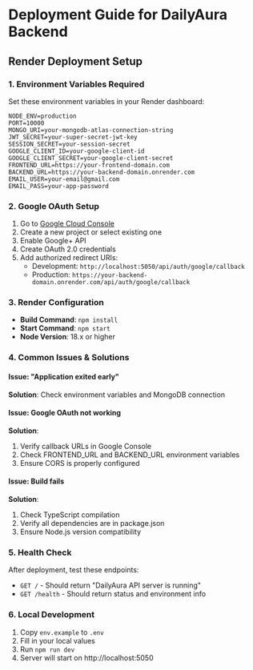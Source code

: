 # Deployment Guide for DailyAura Backend

## Render Deployment Setup

### 1. Environment Variables Required

Set these environment variables in your Render dashboard:

```
NODE_ENV=production
PORT=10000
MONGO_URI=your-mongodb-atlas-connection-string
JWT_SECRET=your-super-secret-jwt-key
SESSION_SECRET=your-session-secret
GOOGLE_CLIENT_ID=your-google-client-id
GOOGLE_CLIENT_SECRET=your-google-client-secret
FRONTEND_URL=https://your-frontend-domain.com
BACKEND_URL=https://your-backend-domain.onrender.com
EMAIL_USER=your-email@gmail.com
EMAIL_PASS=your-app-password
```

### 2. Google OAuth Setup

1. Go to [Google Cloud Console](https://console.cloud.google.com/)
2. Create a new project or select existing one
3. Enable Google+ API
4. Create OAuth 2.0 credentials
5. Add authorized redirect URIs:
   - Development: `http://localhost:5050/api/auth/google/callback`
   - Production: `https://your-backend-domain.onrender.com/api/auth/google/callback`

### 3. Render Configuration

- **Build Command**: `npm install`
- **Start Command**: `npm start`
- **Node Version**: 18.x or higher

### 4. Common Issues & Solutions

#### Issue: "Application exited early"
**Solution**: Check environment variables and MongoDB connection

#### Issue: Google OAuth not working
**Solution**: 
1. Verify callback URLs in Google Console
2. Check FRONTEND_URL and BACKEND_URL environment variables
3. Ensure CORS is properly configured

#### Issue: Build fails
**Solution**: 
1. Check TypeScript compilation
2. Verify all dependencies are in package.json
3. Ensure Node.js version compatibility

### 5. Health Check

After deployment, test these endpoints:
- `GET /` - Should return "DailyAura API server is running"
- `GET /health` - Should return status and environment info

### 6. Local Development

1. Copy `env.example` to `.env`
2. Fill in your local values
3. Run `npm run dev`
4. Server will start on http://localhost:5050 